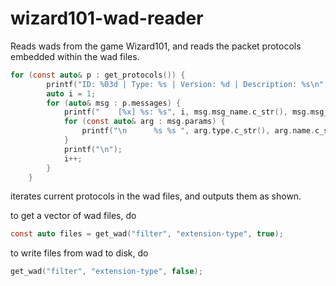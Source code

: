 # wizard101-wad-reader
Reads wads from the game Wizard101, and reads the packet protocols embedded within the wad files.

```c
for (const auto& p : get_protocols()) {
		printf("ID: %03d | Type: %s | Version: %d | Description: %s\n", p.service_id, p.protocol_type.c_str(), p.protocol_version, p.protocol_description.c_str());
		auto i = 1;
		for (auto& msg : p.messages) {
			printf("	[%x] %s: %s", i, msg.msg_name.c_str(), msg.msg_description.c_str());
			for (const auto& arg : msg.params) {
				printf("\n		%s %s ", arg.type.c_str(), arg.name.c_str());
			}
			printf("\n");
			i++;
		}
	}
```
iterates current protocols in the wad files, and outputs them as shown.

to get a vector of wad files, do
```c
const auto files = get_wad("filter", "extension-type", true);
```

to write files from wad to disk, do
```c
get_wad("filter", "extension-type", false);
```
